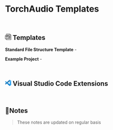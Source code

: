 # TorchAudio Templates

<br>

## <img src="./images/template-20.png" alt="template"> Templates

<b>Standard File Structure Template</b> -

<b>Example Project</b> -

<br>

## <img src="./images/vscode-20.png" alt="Flask"> Visual Studio Code Extensions

<br>

## 📝Notes

> These notes are updated on regular basis

<!--TODO: Table of Contents -->

<br>
